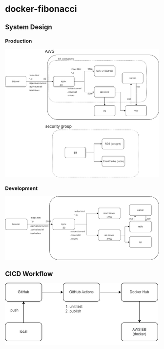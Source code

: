 # docker-fibonacci

## System Design

### Production

![production-system-design](./image/production-system-design.png)

### Development

![develop](./image/develop.png)

## CICD Workflow

![workflow](./image/workflow.png)
